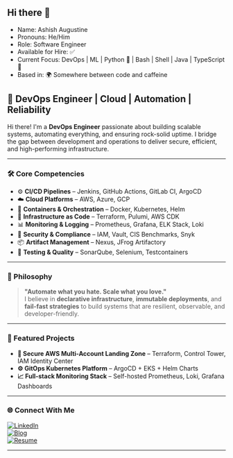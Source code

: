 ## Hi there 👋

- Name: Ashish Augustine
- Pronouns: He/Him
- Role: Software Engineer
- Available for Hire: ✅
- Current Focus: DevOps | ML | Python 🐍 | Bash | Shell | Java | TypeScript 🗾   
- Based in: 🌍 Somewhere between code and caffeine
  

<!--
**ashish-augustine/ashish-augustine** is a ✨ _special_ ✨ repository because its `README.md` (this file) appears on your GitHub profile.

Here are some ideas to get you started:

- 🔭 I’m currently working on ...
- 🌱 I’m currently learning ...
- 👯 I’m looking to collaborate on ...
- 🤔 I’m looking for help with ...
- 💬 Ask me about ...
- 📫 How to reach me: ...
- 😄 Pronouns: ...
- ⚡ Fun fact: ...
-->



## 🚀 DevOps Engineer | Cloud | Automation | Reliability

Hi there! I'm a **DevOps Engineer** passionate about building scalable systems, automating everything, and ensuring rock-solid uptime. I bridge the gap between development and operations to deliver secure, efficient, and high-performing infrastructure.

---

### 🛠️ Core Competencies

- ⚙️ **CI/CD Pipelines** – Jenkins, GitHub Actions, GitLab CI, ArgoCD  
- ☁️ **Cloud Platforms** – AWS, Azure, GCP  
- 🐳 **Containers & Orchestration** – Docker, Kubernetes, Helm  
- 🧰 **Infrastructure as Code** – Terraform, Pulumi, AWS CDK  
- 📊 **Monitoring & Logging** – Prometheus, Grafana, ELK Stack, Loki  
- 🔐 **Security & Compliance** – IAM, Vault, CIS Benchmarks, Snyk  
- 📦 **Artifact Management** – Nexus, JFrog Artifactory  
- 🧪 **Testing & Quality** – SonarQube, Selenium, Testcontainers  

---

### 🚧 Philosophy

> **"Automate what you hate. Scale what you love."**  
I believe in **declarative infrastructure**, **immutable deployments**, and **fail-fast strategies** to build systems that are resilient, observable, and developer-friendly.

---

### 📂 Featured Projects

- **🔐 Secure AWS Multi-Account Landing Zone** – Terraform, Control Tower, IAM Identity Center  
- **⚙️ GitOps Kubernetes Platform** – ArgoCD + EKS + Helm Charts  
- **📈 Full-stack Monitoring Stack** – Self-hosted Prometheus, Loki, Grafana Dashboards  

---

### 🌐 Connect With Me

[![LinkedIn](https://img.shields.io/badge/LinkedIn-blue?style=flat&logo=linkedin)](https://linkedin.com/in/yoxxxxxxxxxxxxurprofile)  
[![Blog](https://img.shields.io/badge/Blog-%F0%9F%93%9A-orange?style=flat)](https://yourbxxxxxxxxxxxxxxxxlog.dev)  
[![Resume](https://img.shields.io/badge/Resume-PDF-blue)](https://yourdomain.dev/resumxxxxxxxxxxxxxxe.pdf)

---
